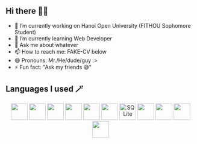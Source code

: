 ## Hi there 🫰🏻

- 🔭 I’m currently working on Hanoi Open University (FITHOU Sophomore Student)
- 🌱 I’m currently learning Web Developer
- 💬 Ask me about whatever
- 📫 How to reach me: FAKE-CV below
- 😄 Pronouns: Mr./He/dude/guy :>
- ⚡ Fun fact: "Ask my friends 😅"

## Languages I used 🪄

<div align="center">
  <img width="44px" src="https://simpleicons.org/icons/html5.svg">
  <img width="44px" src="https://simpleicons.org/icons/css3.svg">
  <img width="44px" src="https://simpleicons.org/icons/javascript.svg">
  <img width="44px" src="https://simpleicons.org/icons/react.svg">
  <img width="44px" src="https://simpleicons.org/icons/wordpress.svg">
  <img width="44px" src="https://simpleicons.org/icons/microsoftsqlserver.svg">
  <img width="44px" title="SQLite" src="https://simpleicons.org/icons/sqlite.svg">
  <img width="44px" src="https://simpleicons.org/icons/android.svg">
  <img width="44px" src="https://simpleicons.org/icons/java.svg">
  <img width="44px" src="https://simpleicons.org/icons/cplusplus.svg">
  <img width="44px" src="https://simpleicons.org/icons/csharp.svg">

</div>
